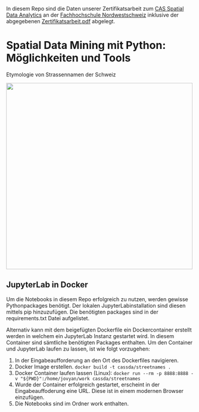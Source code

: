 In diesem Repo sind die Daten unserer Zertifikatsarbeit zum [CAS Spatial Data Analytics](https://www.fhnw.ch/de/weiterbildung/architektur-bau-geomatik/geomatik/cas-spatial-data-analytics) an der [Fachhochschule Nordwestschweiz](https://www.fhnw.ch) inklusive der abgegebenen [Zertifikatsarbeit.pdf](https://github.com/CaptainInler/cassda-zertifikatsarbeit/blob/main/Zertifikatsarbeit.pdf) abgelegt.

# Spatial Data Mining mit Python: Möglichkeiten und Tools
Etymologie von Strassennamen der Schweiz

<img src="https://user-images.githubusercontent.com/16583617/202919500-f56d75f2-60fd-4ca7-a516-18d769c4b733.png" width="500" />


## JupyterLab in Docker
Um die Notebooks in diesem Repo erfolgreich zu nutzen, werden gewisse Pythonpackages benötigt.
Der lokalen JupyterLabinstallation sind diesen mittels pip hinzuzufügen.
Die benötigten packages sind in der requirements.txt Datei aufgelistet.

Alternativ kann mit dem beigefügten Dockerfile ein Dockercontainer erstellt werden in welchem ein JupyterLab Instanz gestartet wird.
In diesem Container sind sämtliche benötigten Packages enthalten.
Um den Container und JupyterLab laufen zu lassen, ist wie folgt vorzugehen:
1. In der Eingabeaufforderung an den Ort des Dockerfiles navigieren.
2. Docker Image erstellen. `docker build -t cassda/streetnames .`
3. Docker Container laufen lassen (Linux): `docker run --rm -p 8888:8888 -v "${PWD}":/home/jovyan/work cassda/streetnames`
4. Wurde der Container erfolgreich gestartet, erscheint in der Eingabeauffoderung eine URL. Diese ist in einem modernen Browser einzufügen.
5. Die Notebooks sind im Ordner work enthalten.
